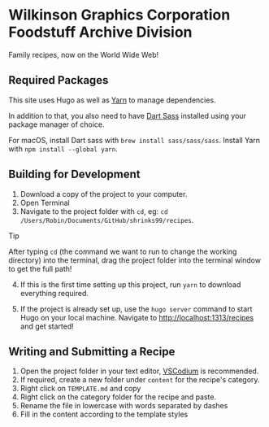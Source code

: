 # Wilkinson Graphics Corporation Foodstuff Archive Division

Family recipes, now on the World Wide Web!

## Required Packages

This site uses Hugo as well as [Yarn](https://classic.yarnpkg.com/lang/en/docs/install/#mac-stable) to manage dependencies.

In addition to that, you also need to have [Dart Sass](https://gohugo.io/hugo-pipes/transpile-sass-to-css/#installing-in-a-development-environment) installed using your package manager of choice.

For macOS, install Dart sass with `brew install sass/sass/sass`.  Install Yarn with `npm install --global yarn`.

## Building for Development

1. Download a copy of the project to your computer.
2. Open Terminal
3. Navigate to the project folder with `cd`, eg: `cd /Users/Robin/Documents/GitHub/shrinks99/recipes`.

> [!TIP]
> After typing `cd` (the command we want to run to change the working directory) into the terminal, drag the project folder into the terminal window to get the full path!

4. If this is the first time setting up this project, run `yarn` to download everything required.

5. If the project is already set up, use the `hugo server` command to start Hugo on your local machine.  Navigate to [http://localhost:1313/recipes](http://localhost:1313/recipes) and get started!

## Writing and Submitting a Recipe

1. Open the project folder in your text editor, [VSCodium](https://vscodium.com/) is recommended.
2. If required, create a new folder under `content` for the recipe's category.
3. Right click on `TEMPLATE.md` and copy
4. Right click on the category folder for the recipe and paste.
5. Rename the file in lowercase with words separated by dashes
6. Fill in the content according to the template styles